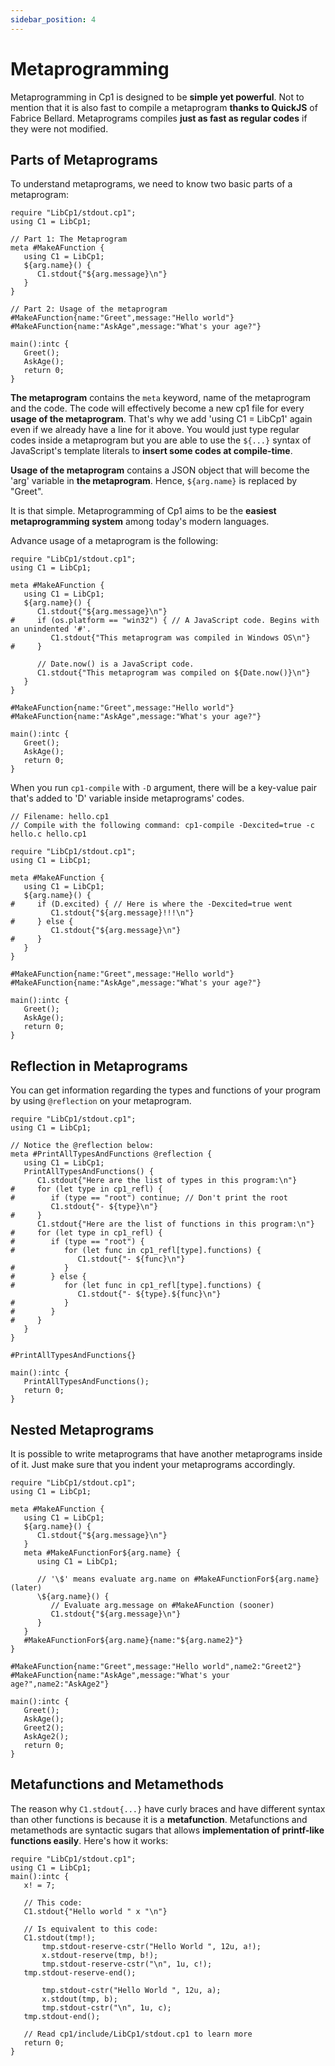 ```yaml
---
sidebar_position: 4
---
```


# Metaprogramming
Metaprogramming in Cp1 is designed to be **simple yet powerful**. Not to mention that it is also fast to compile a metaprogram **thanks to QuickJS** of Fabrice Bellard. Metaprograms compiles **just as fast as regular codes** if they were not modified.

## Parts of Metaprograms
To understand metaprograms, we need to know two basic parts of a metaprogram:
```cpone
require "LibCp1/stdout.cp1";
using C1 = LibCp1;

// Part 1: The Metaprogram
meta #MakeAFunction {
   using C1 = LibCp1;
   ${arg.name}() {
      C1.stdout{"${arg.message}\n"}
   }
}

// Part 2: Usage of the metaprogram 
#MakeAFunction{name:"Greet",message:"Hello world"}
#MakeAFunction{name:"AskAge",message:"What's your age?"}

main():intc {
   Greet();
   AskAge();
   return 0;
}
```

**The metaprogram** contains the `meta` keyword, name of the metaprogram and the code. The code will effectively become a new cp1 file for every **usage of the metaprogram**. That's why we add 'using C1 = LibCp1' again even if we already have a line for it above. You would just type regular codes inside a metaprogram but you are able to use the `${...}` syntax of JavaScript's template literals to **insert some codes at compile-time**.


**Usage of the metaprogram** contains a JSON object that will become the 'arg' variable in **the metaprogram**. Hence, `${arg.name}` is replaced by "Greet".

It is that simple. Metaprogramming of Cp1 aims to be the **easiest metaprogramming system** among today's modern languages.

Advance usage of a metaprogram is the following:
```cpone
require "LibCp1/stdout.cp1";
using C1 = LibCp1;

meta #MakeAFunction {
   using C1 = LibCp1;
   ${arg.name}() {
      C1.stdout{"${arg.message}\n"}
#     if (os.platform == "win32") { // A JavaScript code. Begins with an unindented '#'.
         C1.stdout{"This metaprogram was compiled in Windows OS\n"}
#     }

      // Date.now() is a JavaScript code.
      C1.stdout{"This metaprogram was compiled on ${Date.now()}\n"}
   }
}

#MakeAFunction{name:"Greet",message:"Hello world"}
#MakeAFunction{name:"AskAge",message:"What's your age?"}

main():intc {
   Greet();
   AskAge();
   return 0;
}
```

When you run `cp1-compile` with `-D` argument, there will be a key-value pair that's added to 'D' variable inside metaprograms' codes.
```cpone
// Filename: hello.cp1
// Compile with the following command: cp1-compile -Dexcited=true -c hello.c hello.cp1

require "LibCp1/stdout.cp1";
using C1 = LibCp1;

meta #MakeAFunction {
   using C1 = LibCp1;
   ${arg.name}() {
#     if (D.excited) { // Here is where the -Dexcited=true went
         C1.stdout{"${arg.message}!!!\n"}
#     } else {
         C1.stdout{"${arg.message}\n"}
#     }
   }
}

#MakeAFunction{name:"Greet",message:"Hello world"}
#MakeAFunction{name:"AskAge",message:"What's your age?"}

main():intc {
   Greet();
   AskAge();
   return 0;
}
```

## Reflection in Metaprograms
You can get information regarding the types and functions of your program by using `@reflection` on your metaprogram.
```cpone
require "LibCp1/stdout.cp1";
using C1 = LibCp1;

// Notice the @reflection below:
meta #PrintAllTypesAndFunctions @reflection {
   using C1 = LibCp1;
   PrintAllTypesAndFunctions() {
      C1.stdout{"Here are the list of types in this program:\n"}
#     for (let type in cp1_refl) {
#        if (type == "root") continue; // Don't print the root
         C1.stdout{"- ${type}\n"}
#     }
      C1.stdout{"Here are the list of functions in this program:\n"}
#     for (let type in cp1_refl) {
#        if (type == "root") {
#           for (let func in cp1_refl[type].functions) {
               C1.stdout{"- ${func}\n"}
#           }
#        } else {
#           for (let func in cp1_refl[type].functions) {
               C1.stdout{"- ${type}.${func}\n"}
#           }
#        }
#     }
   }
}

#PrintAllTypesAndFunctions{}

main():intc {
   PrintAllTypesAndFunctions();
   return 0;
}
```

## Nested Metaprograms
It is possible to write metaprograms that have another metaprograms inside of it. Just make sure that you indent your metaprograms accordingly.
```cpone
require "LibCp1/stdout.cp1";
using C1 = LibCp1;

meta #MakeAFunction {
   using C1 = LibCp1;
   ${arg.name}() {
      C1.stdout{"${arg.message}\n"}
   }
   meta #MakeAFunctionFor${arg.name} {
      using C1 = LibCp1;

      // '\$' means evaluate arg.name on #MakeAFunctionFor${arg.name} (later)
      \${arg.name}() {
         // Evaluate arg.message on #MakeAFunction (sooner)
         C1.stdout{"${arg.message}\n"}
      }
   }
   #MakeAFunctionFor${arg.name}{name:"${arg.name2}"}
}

#MakeAFunction{name:"Greet",message:"Hello world",name2:"Greet2"}
#MakeAFunction{name:"AskAge",message:"What's your age?",name2:"AskAge2"}

main():intc {
   Greet();
   AskAge();
   Greet2();
   AskAge2();
   return 0;
}
```

## Metafunctions and Metamethods
The reason why `C1.stdout{...}` have curly braces and have different syntax than other functions is because it is a **metafunction**. Metafunctions and metamethods are syntactic sugars that allows **implementation of printf-like functions easily**. Here's how it works:
```cpone
require "LibCp1/stdout.cp1";
using C1 = LibCp1;
main():intc {
   x! = 7;

   // This code:
   C1.stdout{"Hello world " x "\n"}

   // Is equivalent to this code:
   C1.stdout(tmp!);
       tmp.stdout-reserve-cstr("Hello World ", 12u, a!);
       x.stdout-reserve(tmp, b!);
       tmp.stdout-reserve-cstr("\n", 1u, c!);
   tmp.stdout-reserve-end();

       tmp.stdout-cstr("Hello World ", 12u, a);
       x.stdout(tmp, b);
       tmp.stdout-cstr("\n", 1u, c);
   tmp.stdout-end();

   // Read cp1/include/LibCp1/stdout.cp1 to learn more
   return 0;
}
```
